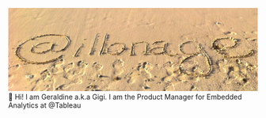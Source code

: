 ![banner](https://github.com/illonage/illonage/blob/master/banner.jpg)
:wave: Hi! I am Geraldine a.k.a Gigi. I am the Product Manager for Embedded Analytics at @Tableau 
        
<!--
**illonage/illonage** is a ✨ _special_ ✨ repository because its `README.md` (this file) appears on your GitHub profile.
Here are some ideas to get you started:
- 🔭 I’m currently working on ...
- 🌱 I’m currently learning ...
- 👯 I’m looking to collaborate on ...
- 🤔 I’m looking for help with ...
- 💬 Ask me about ...
- 📫 How to reach me: ...
- 😄 Pronouns: ...
- ⚡ Fun fact: ...
-->
